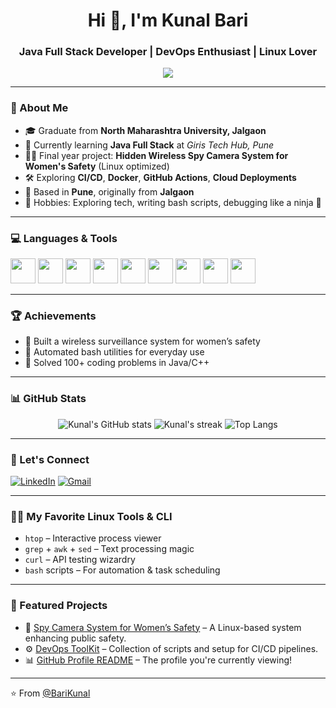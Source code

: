 <h1 align="center">Hi 👋, I'm Kunal Bari</h1>
<h3 align="center">Java Full Stack Developer | DevOps Enthusiast | Linux Lover</h3>

<p align="center">
  <img src="https://readme-typing-svg.herokuapp.com?font=Fira+Code&weight=600&pause=1000&color=F75C7E&width=435&lines=Java+Full+Stack+Developer;Linux+Power+User;DevOps+Enthusiast;Loves+to+automate+everything" />
</p>


---

### 🚀 About Me

- 🎓 Graduate from **North Maharashtra University, Jalgaon**
- 🌱 Currently learning **Java Full Stack** at *Giris Tech Hub, Pune*
- 👨‍💻 Final year project: **Hidden Wireless Spy Camera System for Women's Safety** (Linux optimized)
- 🛠️ Exploring **CI/CD**, **Docker**, **GitHub Actions**, **Cloud Deployments**
- 📍 Based in **Pune**, originally from **Jalgaon**
- 🧩 Hobbies: Exploring tech, writing bash scripts, debugging like a ninja 🥷

---

### 💻 Languages & Tools

<p align="left">
  <img src="https://cdn.jsdelivr.net/gh/devicons/devicon/icons/java/java-original.svg" width="40" />
  <img src="https://cdn.jsdelivr.net/gh/devicons/devicon/icons/c/c-original.svg" width="40" />
  <img src="https://cdn.jsdelivr.net/gh/devicons/devicon/icons/cplusplus/cplusplus-original.svg" width="40" />
  <img src="https://cdn.jsdelivr.net/gh/devicons/devicon/icons/html5/html5-original.svg" width="40" />
  <img src="https://cdn.jsdelivr.net/gh/devicons/devicon/icons/css3/css3-original.svg" width="40" />
  <img src="https://cdn.jsdelivr.net/gh/devicons/devicon/icons/javascript/javascript-original.svg" width="40" />
  <img src="https://cdn.jsdelivr.net/gh/devicons/devicon/icons/linux/linux-original.svg" width="40" />
  <img src="https://cdn.jsdelivr.net/gh/devicons/devicon/icons/jira/jira-original.svg" width="40" />
  <img src="https://cdn.jsdelivr.net/gh/devicons/devicon/icons/github/github-original.svg" width="40" />
</p>

---

### 🏆 Achievements

- 🥇 Built a wireless surveillance system for women’s safety
- 🧠 Automated bash utilities for everyday use
- 🎯 Solved 100+ coding problems in Java/C++

---

### 📊 GitHub Stats

<p align="center">
  <img src="https://github-readme-stats.vercel.app/api?username=BariKunal&show_icons=true&theme=radical" alt="Kunal's GitHub stats" />
  <img src="https://github-readme-streak-stats.herokuapp.com/?user=BariKunal&theme=radical" alt="Kunal's streak" />
  <img src="https://github-readme-stats.vercel.app/api/top-langs/?username=BariKunal&layout=compact&theme=radical" alt="Top Langs" />
</p>

---

### 🔗 Let's Connect

<p align="left">
  <a href="https://www.linkedin.com/in/kunalbari" target="_blank"><img src="https://img.shields.io/badge/LinkedIn-blue?style=flat-square&logo=linkedin" alt="LinkedIn"/></a>
  <a href="mailto:kunalbari34@gmail.com"><img src="https://img.shields.io/badge/Gmail-red?style=flat-square&logo=gmail&logoColor=white" alt="Gmail"/></a>
</p>

---

### 🧑‍💻 My Favorite Linux Tools & CLI

- `htop` – Interactive process viewer  
- `grep` + `awk` + `sed` – Text processing magic  
- `curl` – API testing wizardry  
- `bash` scripts – For automation & task scheduling

---

### 🚀 Featured Projects

- 🔐 [Spy Camera System for Women’s Safety](https://github.com/BariKunal/spy-camera-linux) – A Linux-based system enhancing public safety.
- ⚙️ [DevOps ToolKit](https://github.com/BariKunal/devops-toolkit) – Collection of scripts and setup for CI/CD pipelines.
- 📊 [GitHub Profile README](https://github.com/BariKunal/BariKunal) – The profile you're currently viewing!

---


⭐️ From [@BariKunal](https://github.com/BariKunal)
